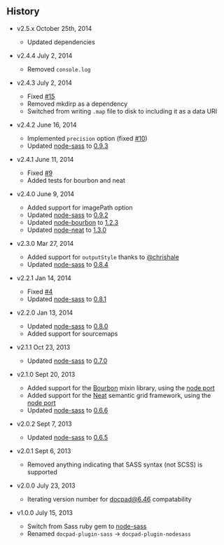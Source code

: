 ## History

- v2.5.x October 25th, 2014
  - Updated dependencies

- v2.4.4 July 2, 2014
  - Removed `console.log`

- v2.4.3 July 2, 2014
  - Fixed [#15](https://github.com/jking90/docpad-plugin-nodesass/issues/15)
  - Removed mkdirp as a dependency
  - Switched from writing `.map` file to disk to including it as a data URI

- v2.4.2 June 16, 2014
  - Implemented `precision` option (fixed [#10](https://github.com/jking90/docpad-plugin-nodesass/issues/10))
  - Updated [node-sass](https://github.com/andrew/node-sass) to [0.9.3](https://github.com/andrew/node-sass/releases/tag/v0.9.3)

- v2.4.1 June 11, 2014
  - Fixed [#9](https://github.com/jking90/docpad-plugin-nodesass/issues/9)
  - Added tests for bourbon and neat

- v2.4.0 June 9, 2014
  - Added support for imagePath option
  - Updated [node-sass](https://github.com/andrew/node-sass) to [0.9.2](https://github.com/andrew/node-sass/releases/tag/v0.9.2)
  - Updated [node-bourbon](https://github.com/lacroixdesign/node-bourbon) to [1.2.3](https://github.com/lacroixdesign/node-bourbon/releases/tag/v1.2.3)
  - Updated [node-neat](https://github.com/lacroixdesign/node-neat) to [1.3.0](https://github.com/lacroixdesign/node-neat/releases/tag/v1.3.0)

- v2.3.0 Mar 27, 2014
  - Added support for `outputStyle` thanks to [@chrishale](https://github.com/chrishale)
  - Updated [node-sass](https://github.com/andrew/node-sass) to [0.8.4](https://github.com/andrew/node-sass/releases/tag/v0.8.4)

- v2.2.1 Jan 14, 2014
  - Fixed [#4](https://github.com/jking90/docpad-plugin-nodesass/issues/4)
  - Updated [node-sass](https://github.com/andrew/node-sass) to [0.8.1](https://github.com/andrew/node-sass/releases/tag/v0.8.1)

- v2.2.0 Jan 13, 2014
  - Updated [node-sass](https://github.com/andrew/node-sass) to [0.8.0](https://github.com/andrew/node-sass/releases/tag/v0.8.0)
  - Added support for sourcemaps

- v2.1.1 Oct 23, 2013
  - Updated [node-sass](https://github.com/andrew/node-sass) to [0.7.0](https://github.com/andrew/node-sass/releases/tag/v0.7.0)

- v2.1.0 Sept 20, 2013
  - Added support for the [Bourbon](http://bourbon.io/) mixin library, using the [node port](https://github.com/lacroixdesign/node-bourbon)
  - Added support for the [Neat](http://neat.bourbon.io/) semantic grid framework, using the [node port](https://github.com/lacroixdesign/node-neat)
  - Updated [node-sass](https://github.com/andrew/node-sass) to [0.6.6](https://github.com/andrew/node-sass/releases/tag/v0.6.6)

- v2.0.2 Sept 7, 2013
  - Updated [node-sass](https://github.com/andrew/node-sass) to [0.6.5](https://github.com/andrew/node-sass/releases/tag/v0.6.5)

- v2.0.1 Sept 6, 2013
  - Removed anything indicating that SASS syntax (not SCSS) is supported

- v2.0.0 July 23, 2013
  - Iterating version number for docpad@6.46 compatability

- v1.0.0 July 15, 2013
  - Switch from Sass ruby gem to [node-sass](https://github.com/andrew/node-sass)
  - Renamed `docpad-plugin-sass` -> `docpad-plugin-nodesass`
